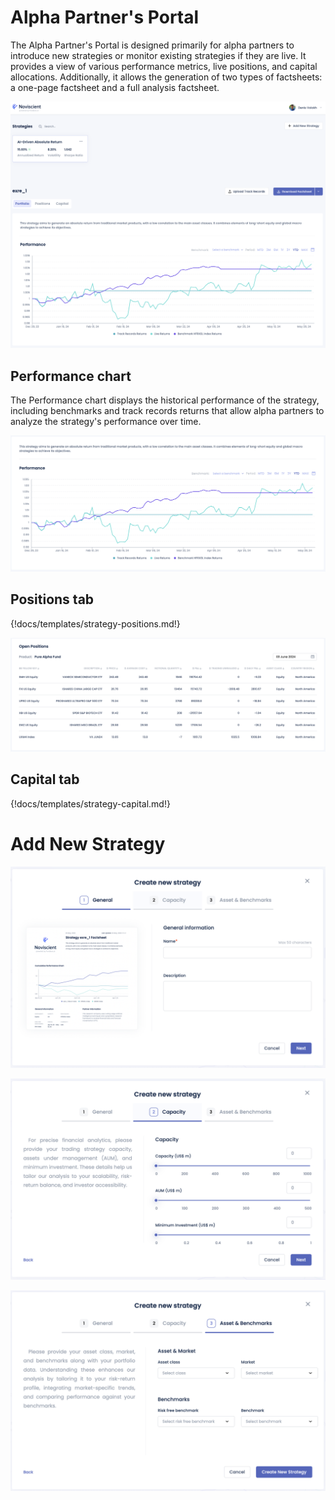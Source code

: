 # Alpha Partner's Portal

The Alpha Partner's Portal is designed primarily for alpha partners to introduce new strategies or monitor existing strategies if they are live. It provides a view of various performance metrics, live positions, and capital allocations. Additionally, it allows the generation of two types of factsheets: a one-page factsheet and a full analysis factsheet.

![Alpha Partner's Portal](../images/alphapartners-portal.png)

## Performance chart

The Performance chart displays the historical performance of the strategy, including benchmarks and track records returns that allow alpha partners to analyze the strategy's performance over time.

![Performance chart](../images/alphapartners-performance-chart.png)

## Positions tab

{!docs/templates/strategy-positions.md!}

![Positions](../images/alphapartners-strategy-positions.png)

## Capital tab

{!docs/templates/strategy-capital.md!}

# Add New Strategy

![Add New Strategy Form 1](../images/alphapartners-add-strategy-form1.png)

![Add New Strategy Form 2](../images/alphapartners-add-strategy-form2.png)

![Add New Strategy Form 3](../images/alphapartners-add-strategy-form3.png)